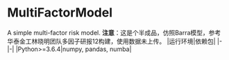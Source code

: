 # MultiFactorModel
A simple multi-factor risk model.
**注意**：这是个半成品，仿照Barra模型，参考华泰金工林晓明团队多因子研报12构建，使用数据未上传。
|运行环境|依赖包|
|-|-|
|Python>=3.6.4|numpy, pandas, numba|
